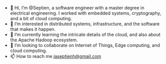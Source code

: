 - 👋 Hi, I’m @Septien, a software engineer with a master degree in electrical engineering. I worked with embedded systems, cryptography, and a bit of cloud computing.
- 👀 I’m interested in distributed systems, infrastructure, and the software that makes it happen.
- 🌱 I’m currently learning the intricate details of the cloud, and also about the Apache Hadoop ecosystem.
- 💞️ I’m looking to collaborate on Internet of Things, Edge computing, and cloud computing.
- 📫 How to reach me jaseptienh@gmail.com

<!---
Septien/Septien is a ✨ special ✨ repository because its `README.md` (this file) appears on your GitHub profile.
You can click the Preview link to take a look at your changes.
--->
